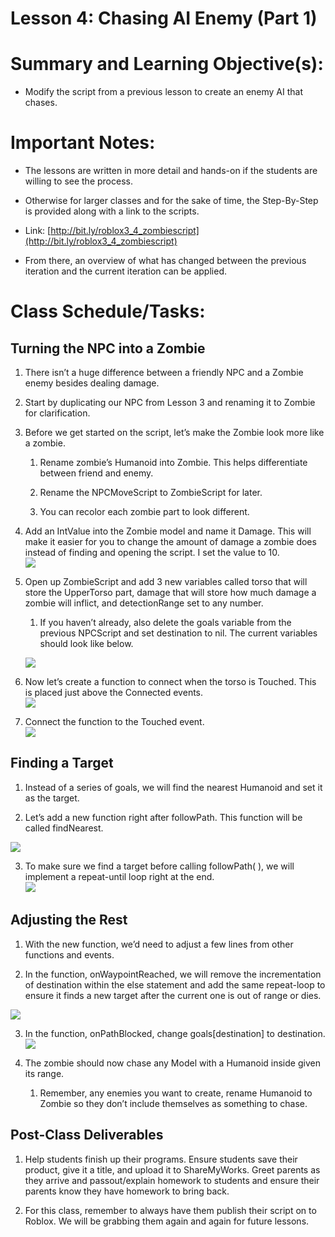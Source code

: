 
# Lesson 4: Chasing AI Enemy (Part 1)

  

  

# Summary and Learning Objective(s):

-   Modify the script from a previous lesson to create an enemy AI that chases.
    

# Important Notes:

-   The lessons are written in more detail and hands-on if the students are willing to see the process.
    
-   Otherwise for larger classes and for the sake of time, the Step-By-Step is provided along with a link to the scripts.
    

-   Link: [http://bit.ly/roblox3_4_zombiescript](http://bit.ly/roblox3_4_zombiescript)
    

-   From there, an overview of what has changed between the previous iteration and the current iteration can be applied.
    

# Class Schedule/Tasks:

## Turning the NPC into a Zombie

1.  There isn’t a huge difference between a friendly NPC and a Zombie enemy besides dealing damage.
    
2.  Start by duplicating our NPC from Lesson 3 and renaming it to Zombie for clarification.
    
3.  Before we get started on the script, let’s make the Zombie look more like a zombie.       
    
    1.  Rename zombie’s Humanoid into Zombie. This helps differentiate between friend and enemy.
        
    2.  Rename the NPCMoveScript to ZombieScript for later.
        
    3.  You can recolor each zombie part to look different.
        

5.  Add an IntValue into the Zombie model and name it Damage. This will make it easier for you to change the amount of damage a zombie does instead of finding and opening the script. I set the value to 10.  
    ![](https://lh6.googleusercontent.com/vFNaabhzry1WmDhT7XM65MywULXFkeAwu-716EyFrjVqHyRyKH5EBMNBag5Cj8dJFcs6mz9-Fj7NTXL1jqXkQ_HgTavJEFCF_x3B5jN6xb2Zj-rMsDOsoADOQP59OVI_OYEp69zr)
    
6.  Open up ZombieScript and add 3 new variables called torso that will store the UpperTorso part, damage that will store how much damage a zombie will inflict, and detectionRange set to any number.
    
    1.  If you haven’t already, also delete the goals variable from the previous NPCScript and set destination to nil.  The current variables should look like below.

    ![](https://lh6.googleusercontent.com/zfuywidj2i3rJg74JETLcrVzp2VlqfyPVit5uO9aQ1BeUVavXpNRe3IIqGdvxm2UFlHVDuQG1ORGQOwnvbzM5-z4dxJK4h6Z6r4X_s3IhHHKhP609UBmzqrfrAWQKcwZ0aZjaQzz)

6.  Now let’s create a function to connect when the torso is Touched. This is placed just above the Connected events.  
    ![](https://lh4.googleusercontent.com/KiCqrOKXV0fuu0d_9w0qkkbLrf39iO20FOnUkZbcDsGKIwjamLTO44_EyB9yxLLm2f8eihzRr2ClXHotwpLi9yLFrLClAHJP06h5xa5EoqRcyQ2ejivrIiuZiWBB6BTkVsnxGcM_)
    
7.  Connect the function to the Touched event.  
    ![](https://lh6.googleusercontent.com/Ud8-xUwJyrWa7HrCrWOzcMreKod4FTKzziAMRE4pR-QagdlPx-pVY3MNwV8HMBcaEFgwJbgkWy35AySjnJW9jCRoGvMHXr0P1LUkXYDIfUBBU3MJZ3zLz0PEOWT1FddhxDulTR2U)
    

## Finding a Target

1.  Instead of a series of goals, we will find the nearest Humanoid and set it as the target.
    
2.  Let’s add a new function right after followPath. This function will be called findNearest.  
      
![](https://lh6.googleusercontent.com/xwXzYZB-IxxoWhO1CS9eKkOunGLA4KSrthrij1wcpDs8khKoqhRRvG2ex-cT0OmaO7f6a1OqP8NZ90fYSbxXVmzcbSYelywnpFeF2UKvnQ8KbwBqG48ySW6LbQeTLjaukurWCyTS)

3.  To make sure we find a target before calling followPath( ), we will implement a repeat-until loop right at the end.  
    ![](https://lh6.googleusercontent.com/CtFkG_cJr549FwnzT3FxeSCj6O_4EOM1CwWcH0kGT1SmFpUOXGQxrtySwE4mwGCfsQYGYQ2rC92aEalxEpOzvMOSRdR_nxGvqt-CGUNsYIbWnvVw7Hs7HJ6s0F495l-pfgWYAZuO)
    

## Adjusting the Rest

1.  With the new function, we’d need to adjust a few lines from other functions and events.
    
2.  In the function, onWaypointReached, we will remove the incrementation of destination within the else statement and add the same repeat-loop to ensure it finds a new target after the current one is out of range or dies.
    

![](https://lh5.googleusercontent.com/N9Lw0qkEw9lU8IUff6BQuEapCmEiBDm3jBQSlUVtf82HQMlMH5LwaPxywuLQgbS0PLCgheTC2ZFxemIPugUsbXOYRzM1zSAToEtRS-7I9K11lWldB2cGVdqEEvsNLUD8Sj8meE9X)

3.  In the function, onPathBlocked, change goals[destination] to destination.  
    ![](https://lh5.googleusercontent.com/LE6GEN4GBeX1BPt9w6GZ0A8NA2m9Vt7Xte67dRmeuz-K2DbZpaY_g6em-E4VVXELwhaCJlQr3pOhN0usclIffM9g0dW8QmRwiTgmn362h3YhFsy2Aps08QUsRLEYaFCbsZjs-AzG)
    
4.  The zombie should now chase any Model with a Humanoid inside given its range. 
    
    1.  Remember, any enemies you want to create, rename Humanoid to Zombie so they don’t include themselves as something to chase.
        

## Post-Class Deliverables

1.  Help students finish up their programs. Ensure students save their product, give it a title, and upload it to ShareMyWorks. Greet parents as they arrive and passout/explain homework to students and ensure their parents know they have homework to bring back.
    
2.  For this class, remember to always have them publish their script on to Roblox. We will be grabbing them again and again for future lessons.